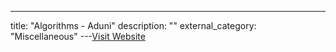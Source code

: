 ---
title: "Algorithms - Aduni"
description: ""
external_category: "Miscellaneous"
---[Visit Website](http://aduni.org/courses/algorithms/index.php?view=cw)

